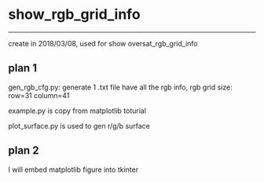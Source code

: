 # show_rgb_grid_info

---------------------
create in 2018/03/08, used for show oversat_rgb_grid_info

## plan 1

gen_rgb_cfg.py: generate 1 .txt file have all the rgb info, rgb grid size: row=31 column=41

example.py is copy from matplotlib toturial

plot_surface.py is used to gen r/g/b surface 

## plan 2

I will embed matplotlib figure into tkinter

